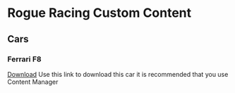 # Rogue Racing Custom Content
## Cars

### Ferrari F8
[Download](https://www.racedepartment.com/downloads/ferrari-f8-tributo-official-configurator-pack.29007/download)
Use this link to download this car it is recommended that you use Content Manager
